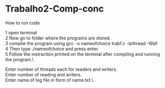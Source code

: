 # Trabalho2-Comp-conc

How to run code 

1 open terminal\
2 Now go to folder where the programs are stored.\
3 complie the program using gcc -o nameofchoice trabf.c -lpthread -Wall\
4 Then type ./nameofchoice and press enter.\
5 Follow the instraction printed on the terminal after compiling and running the program.\

Enter number of threads each for readers and writers.\
Enter number of reading and writers.\
Enter name of log file in form of name.txt.\
